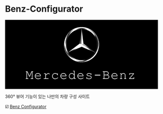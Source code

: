 # Benz-Configurator

<img align=top src="https://raw.githubusercontent.com/yhuj79/Benz-Configurator/main/client/src/assets/thumbnail.png" width="600">

360° 뷰어 기능이 있는 나만의 차량 구성 사이트

:ballot_box_with_check: <a target="_blank" rel="noopener noreferrer" href="https://benz-configurator.vercel.app">Benz Configurator</a>
